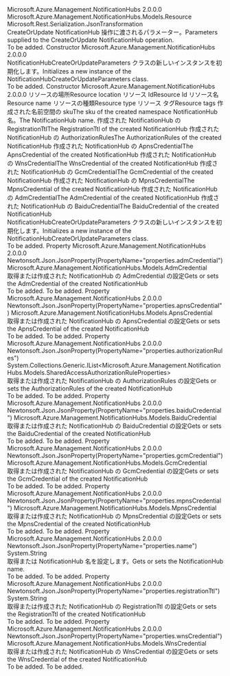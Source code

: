 <Type Name="NotificationHubCreateOrUpdateParameters" FullName="Microsoft.Azure.Management.NotificationHubs.Models.NotificationHubCreateOrUpdateParameters">
  <TypeSignature Language="C#" Value="public class NotificationHubCreateOrUpdateParameters : Microsoft.Azure.Management.NotificationHubs.Models.Resource" />
  <TypeSignature Language="ILAsm" Value=".class public auto ansi beforefieldinit NotificationHubCreateOrUpdateParameters extends Microsoft.Azure.Management.NotificationHubs.Models.Resource" />
  <TypeSignature Language="DocId" Value="T:Microsoft.Azure.Management.NotificationHubs.Models.NotificationHubCreateOrUpdateParameters" />
  <TypeSignature Language="VB.NET" Value="Public Class NotificationHubCreateOrUpdateParameters&#xA;Inherits Resource" />
  <TypeSignature Language="F#" Value="type NotificationHubCreateOrUpdateParameters = class&#xA;    inherit Resource" />
  <AssemblyInfo>
    <AssemblyName>Microsoft.Azure.Management.NotificationHubs</AssemblyName>
    <AssemblyVersion>2.0.0.0</AssemblyVersion>
  </AssemblyInfo>
  <Base>
    <BaseTypeName>Microsoft.Azure.Management.NotificationHubs.Models.Resource</BaseTypeName>
  </Base>
  <Interfaces />
  <Attributes>
    <Attribute>
      <AttributeName>Microsoft.Rest.Serialization.JsonTransformation</AttributeName>
    </Attribute>
  </Attributes>
  <Docs>
    <summary>
            <span data-ttu-id="a7fd9-101">CreateOrUpdate NotificationHub 操作に渡されるパラメーター。</span><span class="sxs-lookup"><span data-stu-id="a7fd9-101">Parameters supplied to the CreateOrUpdate NotificationHub operation.</span></span>
            </summary>
    <remarks>To be added.</remarks>
  </Docs>
  <Members>
    <Member MemberName=".ctor">
      <MemberSignature Language="C#" Value="public NotificationHubCreateOrUpdateParameters ();" />
      <MemberSignature Language="ILAsm" Value=".method public hidebysig specialname rtspecialname instance void .ctor() cil managed" />
      <MemberSignature Language="DocId" Value="M:Microsoft.Azure.Management.NotificationHubs.Models.NotificationHubCreateOrUpdateParameters.#ctor" />
      <MemberSignature Language="VB.NET" Value="Public Sub New ()" />
      <MemberType>Constructor</MemberType>
      <AssemblyInfo>
        <AssemblyName>Microsoft.Azure.Management.NotificationHubs</AssemblyName>
        <AssemblyVersion>2.0.0.0</AssemblyVersion>
      </AssemblyInfo>
      <Parameters />
      <Docs>
        <summary>
            <span data-ttu-id="a7fd9-102">NotificationHubCreateOrUpdateParameters クラスの新しいインスタンスを初期化します。</span><span class="sxs-lookup"><span data-stu-id="a7fd9-102">Initializes a new instance of the NotificationHubCreateOrUpdateParameters class.</span></span>
            </summary>
        <remarks>To be added.</remarks>
      </Docs>
    </Member>
    <Member MemberName=".ctor">
      <MemberSignature Language="C#" Value="public NotificationHubCreateOrUpdateParameters (string location, string id = null, string name = null, string type = null, System.Collections.Generic.IDictionary&lt;string,string&gt; tags = null, Microsoft.Azure.Management.NotificationHubs.Models.Sku sku = null, string notificationHubCreateOrUpdateParametersName = null, string registrationTtl = null, System.Collections.Generic.IList&lt;Microsoft.Azure.Management.NotificationHubs.Models.SharedAccessAuthorizationRuleProperties&gt; authorizationRules = null, Microsoft.Azure.Management.NotificationHubs.Models.ApnsCredential apnsCredential = null, Microsoft.Azure.Management.NotificationHubs.Models.WnsCredential wnsCredential = null, Microsoft.Azure.Management.NotificationHubs.Models.GcmCredential gcmCredential = null, Microsoft.Azure.Management.NotificationHubs.Models.MpnsCredential mpnsCredential = null, Microsoft.Azure.Management.NotificationHubs.Models.AdmCredential admCredential = null, Microsoft.Azure.Management.NotificationHubs.Models.BaiduCredential baiduCredential = null);" />
      <MemberSignature Language="ILAsm" Value=".method public hidebysig specialname rtspecialname instance void .ctor(string location, string id, string name, string type, class System.Collections.Generic.IDictionary`2&lt;string, string&gt; tags, class Microsoft.Azure.Management.NotificationHubs.Models.Sku sku, string notificationHubCreateOrUpdateParametersName, string registrationTtl, class System.Collections.Generic.IList`1&lt;class Microsoft.Azure.Management.NotificationHubs.Models.SharedAccessAuthorizationRuleProperties&gt; authorizationRules, class Microsoft.Azure.Management.NotificationHubs.Models.ApnsCredential apnsCredential, class Microsoft.Azure.Management.NotificationHubs.Models.WnsCredential wnsCredential, class Microsoft.Azure.Management.NotificationHubs.Models.GcmCredential gcmCredential, class Microsoft.Azure.Management.NotificationHubs.Models.MpnsCredential mpnsCredential, class Microsoft.Azure.Management.NotificationHubs.Models.AdmCredential admCredential, class Microsoft.Azure.Management.NotificationHubs.Models.BaiduCredential baiduCredential) cil managed" />
      <MemberSignature Language="DocId" Value="M:Microsoft.Azure.Management.NotificationHubs.Models.NotificationHubCreateOrUpdateParameters.#ctor(System.String,System.String,System.String,System.String,System.Collections.Generic.IDictionary{System.String,System.String},Microsoft.Azure.Management.NotificationHubs.Models.Sku,System.String,System.String,System.Collections.Generic.IList{Microsoft.Azure.Management.NotificationHubs.Models.SharedAccessAuthorizationRuleProperties},Microsoft.Azure.Management.NotificationHubs.Models.ApnsCredential,Microsoft.Azure.Management.NotificationHubs.Models.WnsCredential,Microsoft.Azure.Management.NotificationHubs.Models.GcmCredential,Microsoft.Azure.Management.NotificationHubs.Models.MpnsCredential,Microsoft.Azure.Management.NotificationHubs.Models.AdmCredential,Microsoft.Azure.Management.NotificationHubs.Models.BaiduCredential)" />
      <MemberSignature Language="F#" Value="new Microsoft.Azure.Management.NotificationHubs.Models.NotificationHubCreateOrUpdateParameters : string * string * string * string * System.Collections.Generic.IDictionary&lt;string, string&gt; * Microsoft.Azure.Management.NotificationHubs.Models.Sku * string * string * System.Collections.Generic.IList&lt;Microsoft.Azure.Management.NotificationHubs.Models.SharedAccessAuthorizationRuleProperties&gt; * Microsoft.Azure.Management.NotificationHubs.Models.ApnsCredential * Microsoft.Azure.Management.NotificationHubs.Models.WnsCredential * Microsoft.Azure.Management.NotificationHubs.Models.GcmCredential * Microsoft.Azure.Management.NotificationHubs.Models.MpnsCredential * Microsoft.Azure.Management.NotificationHubs.Models.AdmCredential * Microsoft.Azure.Management.NotificationHubs.Models.BaiduCredential -&gt; Microsoft.Azure.Management.NotificationHubs.Models.NotificationHubCreateOrUpdateParameters" Usage="new Microsoft.Azure.Management.NotificationHubs.Models.NotificationHubCreateOrUpdateParameters (location, id, name, type, tags, sku, notificationHubCreateOrUpdateParametersName, registrationTtl, authorizationRules, apnsCredential, wnsCredential, gcmCredential, mpnsCredential, admCredential, baiduCredential)" />
      <MemberType>Constructor</MemberType>
      <AssemblyInfo>
        <AssemblyName>Microsoft.Azure.Management.NotificationHubs</AssemblyName>
        <AssemblyVersion>2.0.0.0</AssemblyVersion>
      </AssemblyInfo>
      <Parameters>
        <Parameter Name="location" Type="System.String" />
        <Parameter Name="id" Type="System.String" />
        <Parameter Name="name" Type="System.String" />
        <Parameter Name="type" Type="System.String" />
        <Parameter Name="tags" Type="System.Collections.Generic.IDictionary&lt;System.String,System.String&gt;" />
        <Parameter Name="sku" Type="Microsoft.Azure.Management.NotificationHubs.Models.Sku" />
        <Parameter Name="notificationHubCreateOrUpdateParametersName" Type="System.String" />
        <Parameter Name="registrationTtl" Type="System.String" />
        <Parameter Name="authorizationRules" Type="System.Collections.Generic.IList&lt;Microsoft.Azure.Management.NotificationHubs.Models.SharedAccessAuthorizationRuleProperties&gt;" />
        <Parameter Name="apnsCredential" Type="Microsoft.Azure.Management.NotificationHubs.Models.ApnsCredential" />
        <Parameter Name="wnsCredential" Type="Microsoft.Azure.Management.NotificationHubs.Models.WnsCredential" />
        <Parameter Name="gcmCredential" Type="Microsoft.Azure.Management.NotificationHubs.Models.GcmCredential" />
        <Parameter Name="mpnsCredential" Type="Microsoft.Azure.Management.NotificationHubs.Models.MpnsCredential" />
        <Parameter Name="admCredential" Type="Microsoft.Azure.Management.NotificationHubs.Models.AdmCredential" />
        <Parameter Name="baiduCredential" Type="Microsoft.Azure.Management.NotificationHubs.Models.BaiduCredential" />
      </Parameters>
      <Docs>
        <param name="location"><span data-ttu-id="a7fd9-103">リソースの場所</span><span class="sxs-lookup"><span data-stu-id="a7fd9-103">Resource location</span></span></param>
        <param name="id"><span data-ttu-id="a7fd9-104">リソース Id</span><span class="sxs-lookup"><span data-stu-id="a7fd9-104">Resource Id</span></span></param>
        <param name="name"><span data-ttu-id="a7fd9-105">リソース名</span><span class="sxs-lookup"><span data-stu-id="a7fd9-105">Resource name</span></span></param>
        <param name="type"><span data-ttu-id="a7fd9-106">リソースの種類</span><span class="sxs-lookup"><span data-stu-id="a7fd9-106">Resource type</span></span></param>
        <param name="tags"><span data-ttu-id="a7fd9-107">リソース タグ</span><span class="sxs-lookup"><span data-stu-id="a7fd9-107">Resource tags</span></span></param>
        <param name="sku"><span data-ttu-id="a7fd9-108">作成された名前空間の sku</span><span class="sxs-lookup"><span data-stu-id="a7fd9-108">The sku of the created namespace</span></span></param>
        <param name="notificationHubCreateOrUpdateParametersName"><span data-ttu-id="a7fd9-109">NotificationHub 名。</span><span class="sxs-lookup"><span data-stu-id="a7fd9-109">The NotificationHub name.</span></span></param>
        <param name="registrationTtl"><span data-ttu-id="a7fd9-110">作成された NotificationHub の RegistrationTtl</span><span class="sxs-lookup"><span data-stu-id="a7fd9-110">The RegistrationTtl of the created NotificationHub</span></span></param>
        <param name="authorizationRules"><span data-ttu-id="a7fd9-111">作成された NotificationHub の AuthorizationRules</span><span class="sxs-lookup"><span data-stu-id="a7fd9-111">The AuthorizationRules of the created NotificationHub</span></span></param>
        <param name="apnsCredential"><span data-ttu-id="a7fd9-112">作成された NotificationHub の ApnsCredential</span><span class="sxs-lookup"><span data-stu-id="a7fd9-112">The ApnsCredential of the created NotificationHub</span></span></param>
        <param name="wnsCredential"><span data-ttu-id="a7fd9-113">作成された NotificationHub の WnsCredential</span><span class="sxs-lookup"><span data-stu-id="a7fd9-113">The WnsCredential of the created NotificationHub</span></span></param>
        <param name="gcmCredential"><span data-ttu-id="a7fd9-114">作成された NotificationHub の GcmCredential</span><span class="sxs-lookup"><span data-stu-id="a7fd9-114">The GcmCredential of the created NotificationHub</span></span></param>
        <param name="mpnsCredential"><span data-ttu-id="a7fd9-115">作成された NotificationHub の MpnsCredential</span><span class="sxs-lookup"><span data-stu-id="a7fd9-115">The MpnsCredential of the created NotificationHub</span></span></param>
        <param name="admCredential"><span data-ttu-id="a7fd9-116">作成された NotificationHub の AdmCredential</span><span class="sxs-lookup"><span data-stu-id="a7fd9-116">The AdmCredential of the created NotificationHub</span></span></param>
        <param name="baiduCredential"><span data-ttu-id="a7fd9-117">作成された NotificationHub の BaiduCredential</span><span class="sxs-lookup"><span data-stu-id="a7fd9-117">The BaiduCredential of the created NotificationHub</span></span></param>
        <summary>
            <span data-ttu-id="a7fd9-118">NotificationHubCreateOrUpdateParameters クラスの新しいインスタンスを初期化します。</span><span class="sxs-lookup"><span data-stu-id="a7fd9-118">Initializes a new instance of the NotificationHubCreateOrUpdateParameters class.</span></span>
            </summary>
        <remarks>To be added.</remarks>
      </Docs>
    </Member>
    <Member MemberName="AdmCredential">
      <MemberSignature Language="C#" Value="public Microsoft.Azure.Management.NotificationHubs.Models.AdmCredential AdmCredential { get; set; }" />
      <MemberSignature Language="ILAsm" Value=".property instance class Microsoft.Azure.Management.NotificationHubs.Models.AdmCredential AdmCredential" />
      <MemberSignature Language="DocId" Value="P:Microsoft.Azure.Management.NotificationHubs.Models.NotificationHubCreateOrUpdateParameters.AdmCredential" />
      <MemberSignature Language="VB.NET" Value="Public Property AdmCredential As AdmCredential" />
      <MemberSignature Language="F#" Value="member this.AdmCredential : Microsoft.Azure.Management.NotificationHubs.Models.AdmCredential with get, set" Usage="Microsoft.Azure.Management.NotificationHubs.Models.NotificationHubCreateOrUpdateParameters.AdmCredential" />
      <MemberType>Property</MemberType>
      <AssemblyInfo>
        <AssemblyName>Microsoft.Azure.Management.NotificationHubs</AssemblyName>
        <AssemblyVersion>2.0.0.0</AssemblyVersion>
      </AssemblyInfo>
      <Attributes>
        <Attribute>
          <AttributeName>Newtonsoft.Json.JsonProperty(PropertyName="properties.admCredential")</AttributeName>
        </Attribute>
      </Attributes>
      <ReturnValue>
        <ReturnType>Microsoft.Azure.Management.NotificationHubs.Models.AdmCredential</ReturnType>
      </ReturnValue>
      <Docs>
        <summary>
            <span data-ttu-id="a7fd9-119">取得または作成された NotificationHub の AdmCredential の設定</span><span class="sxs-lookup"><span data-stu-id="a7fd9-119">Gets or sets the AdmCredential of the created NotificationHub</span></span>
            </summary>
        <value>To be added.</value>
        <remarks>To be added.</remarks>
      </Docs>
    </Member>
    <Member MemberName="ApnsCredential">
      <MemberSignature Language="C#" Value="public Microsoft.Azure.Management.NotificationHubs.Models.ApnsCredential ApnsCredential { get; set; }" />
      <MemberSignature Language="ILAsm" Value=".property instance class Microsoft.Azure.Management.NotificationHubs.Models.ApnsCredential ApnsCredential" />
      <MemberSignature Language="DocId" Value="P:Microsoft.Azure.Management.NotificationHubs.Models.NotificationHubCreateOrUpdateParameters.ApnsCredential" />
      <MemberSignature Language="VB.NET" Value="Public Property ApnsCredential As ApnsCredential" />
      <MemberSignature Language="F#" Value="member this.ApnsCredential : Microsoft.Azure.Management.NotificationHubs.Models.ApnsCredential with get, set" Usage="Microsoft.Azure.Management.NotificationHubs.Models.NotificationHubCreateOrUpdateParameters.ApnsCredential" />
      <MemberType>Property</MemberType>
      <AssemblyInfo>
        <AssemblyName>Microsoft.Azure.Management.NotificationHubs</AssemblyName>
        <AssemblyVersion>2.0.0.0</AssemblyVersion>
      </AssemblyInfo>
      <Attributes>
        <Attribute>
          <AttributeName>Newtonsoft.Json.JsonProperty(PropertyName="properties.apnsCredential")</AttributeName>
        </Attribute>
      </Attributes>
      <ReturnValue>
        <ReturnType>Microsoft.Azure.Management.NotificationHubs.Models.ApnsCredential</ReturnType>
      </ReturnValue>
      <Docs>
        <summary>
            <span data-ttu-id="a7fd9-120">取得または作成された NotificationHub の ApnsCredential の設定</span><span class="sxs-lookup"><span data-stu-id="a7fd9-120">Gets or sets the ApnsCredential of the created NotificationHub</span></span>
            </summary>
        <value>To be added.</value>
        <remarks>To be added.</remarks>
      </Docs>
    </Member>
    <Member MemberName="AuthorizationRules">
      <MemberSignature Language="C#" Value="public System.Collections.Generic.IList&lt;Microsoft.Azure.Management.NotificationHubs.Models.SharedAccessAuthorizationRuleProperties&gt; AuthorizationRules { get; set; }" />
      <MemberSignature Language="ILAsm" Value=".property instance class System.Collections.Generic.IList`1&lt;class Microsoft.Azure.Management.NotificationHubs.Models.SharedAccessAuthorizationRuleProperties&gt; AuthorizationRules" />
      <MemberSignature Language="DocId" Value="P:Microsoft.Azure.Management.NotificationHubs.Models.NotificationHubCreateOrUpdateParameters.AuthorizationRules" />
      <MemberSignature Language="VB.NET" Value="Public Property AuthorizationRules As IList(Of SharedAccessAuthorizationRuleProperties)" />
      <MemberSignature Language="F#" Value="member this.AuthorizationRules : System.Collections.Generic.IList&lt;Microsoft.Azure.Management.NotificationHubs.Models.SharedAccessAuthorizationRuleProperties&gt; with get, set" Usage="Microsoft.Azure.Management.NotificationHubs.Models.NotificationHubCreateOrUpdateParameters.AuthorizationRules" />
      <MemberType>Property</MemberType>
      <AssemblyInfo>
        <AssemblyName>Microsoft.Azure.Management.NotificationHubs</AssemblyName>
        <AssemblyVersion>2.0.0.0</AssemblyVersion>
      </AssemblyInfo>
      <Attributes>
        <Attribute>
          <AttributeName>Newtonsoft.Json.JsonProperty(PropertyName="properties.authorizationRules")</AttributeName>
        </Attribute>
      </Attributes>
      <ReturnValue>
        <ReturnType>System.Collections.Generic.IList&lt;Microsoft.Azure.Management.NotificationHubs.Models.SharedAccessAuthorizationRuleProperties&gt;</ReturnType>
      </ReturnValue>
      <Docs>
        <summary>
            <span data-ttu-id="a7fd9-121">取得または作成された NotificationHub の AuthorizationRules の設定</span><span class="sxs-lookup"><span data-stu-id="a7fd9-121">Gets or sets the AuthorizationRules of the created NotificationHub</span></span>
            </summary>
        <value>To be added.</value>
        <remarks>To be added.</remarks>
      </Docs>
    </Member>
    <Member MemberName="BaiduCredential">
      <MemberSignature Language="C#" Value="public Microsoft.Azure.Management.NotificationHubs.Models.BaiduCredential BaiduCredential { get; set; }" />
      <MemberSignature Language="ILAsm" Value=".property instance class Microsoft.Azure.Management.NotificationHubs.Models.BaiduCredential BaiduCredential" />
      <MemberSignature Language="DocId" Value="P:Microsoft.Azure.Management.NotificationHubs.Models.NotificationHubCreateOrUpdateParameters.BaiduCredential" />
      <MemberSignature Language="VB.NET" Value="Public Property BaiduCredential As BaiduCredential" />
      <MemberSignature Language="F#" Value="member this.BaiduCredential : Microsoft.Azure.Management.NotificationHubs.Models.BaiduCredential with get, set" Usage="Microsoft.Azure.Management.NotificationHubs.Models.NotificationHubCreateOrUpdateParameters.BaiduCredential" />
      <MemberType>Property</MemberType>
      <AssemblyInfo>
        <AssemblyName>Microsoft.Azure.Management.NotificationHubs</AssemblyName>
        <AssemblyVersion>2.0.0.0</AssemblyVersion>
      </AssemblyInfo>
      <Attributes>
        <Attribute>
          <AttributeName>Newtonsoft.Json.JsonProperty(PropertyName="properties.baiduCredential")</AttributeName>
        </Attribute>
      </Attributes>
      <ReturnValue>
        <ReturnType>Microsoft.Azure.Management.NotificationHubs.Models.BaiduCredential</ReturnType>
      </ReturnValue>
      <Docs>
        <summary>
            <span data-ttu-id="a7fd9-122">取得または作成された NotificationHub の BaiduCredential の設定</span><span class="sxs-lookup"><span data-stu-id="a7fd9-122">Gets or sets the BaiduCredential of the created NotificationHub</span></span>
            </summary>
        <value>To be added.</value>
        <remarks>To be added.</remarks>
      </Docs>
    </Member>
    <Member MemberName="GcmCredential">
      <MemberSignature Language="C#" Value="public Microsoft.Azure.Management.NotificationHubs.Models.GcmCredential GcmCredential { get; set; }" />
      <MemberSignature Language="ILAsm" Value=".property instance class Microsoft.Azure.Management.NotificationHubs.Models.GcmCredential GcmCredential" />
      <MemberSignature Language="DocId" Value="P:Microsoft.Azure.Management.NotificationHubs.Models.NotificationHubCreateOrUpdateParameters.GcmCredential" />
      <MemberSignature Language="VB.NET" Value="Public Property GcmCredential As GcmCredential" />
      <MemberSignature Language="F#" Value="member this.GcmCredential : Microsoft.Azure.Management.NotificationHubs.Models.GcmCredential with get, set" Usage="Microsoft.Azure.Management.NotificationHubs.Models.NotificationHubCreateOrUpdateParameters.GcmCredential" />
      <MemberType>Property</MemberType>
      <AssemblyInfo>
        <AssemblyName>Microsoft.Azure.Management.NotificationHubs</AssemblyName>
        <AssemblyVersion>2.0.0.0</AssemblyVersion>
      </AssemblyInfo>
      <Attributes>
        <Attribute>
          <AttributeName>Newtonsoft.Json.JsonProperty(PropertyName="properties.gcmCredential")</AttributeName>
        </Attribute>
      </Attributes>
      <ReturnValue>
        <ReturnType>Microsoft.Azure.Management.NotificationHubs.Models.GcmCredential</ReturnType>
      </ReturnValue>
      <Docs>
        <summary>
            <span data-ttu-id="a7fd9-123">取得または作成された NotificationHub の GcmCredential の設定</span><span class="sxs-lookup"><span data-stu-id="a7fd9-123">Gets or sets the GcmCredential of the created NotificationHub</span></span>
            </summary>
        <value>To be added.</value>
        <remarks>To be added.</remarks>
      </Docs>
    </Member>
    <Member MemberName="MpnsCredential">
      <MemberSignature Language="C#" Value="public Microsoft.Azure.Management.NotificationHubs.Models.MpnsCredential MpnsCredential { get; set; }" />
      <MemberSignature Language="ILAsm" Value=".property instance class Microsoft.Azure.Management.NotificationHubs.Models.MpnsCredential MpnsCredential" />
      <MemberSignature Language="DocId" Value="P:Microsoft.Azure.Management.NotificationHubs.Models.NotificationHubCreateOrUpdateParameters.MpnsCredential" />
      <MemberSignature Language="VB.NET" Value="Public Property MpnsCredential As MpnsCredential" />
      <MemberSignature Language="F#" Value="member this.MpnsCredential : Microsoft.Azure.Management.NotificationHubs.Models.MpnsCredential with get, set" Usage="Microsoft.Azure.Management.NotificationHubs.Models.NotificationHubCreateOrUpdateParameters.MpnsCredential" />
      <MemberType>Property</MemberType>
      <AssemblyInfo>
        <AssemblyName>Microsoft.Azure.Management.NotificationHubs</AssemblyName>
        <AssemblyVersion>2.0.0.0</AssemblyVersion>
      </AssemblyInfo>
      <Attributes>
        <Attribute>
          <AttributeName>Newtonsoft.Json.JsonProperty(PropertyName="properties.mpnsCredential")</AttributeName>
        </Attribute>
      </Attributes>
      <ReturnValue>
        <ReturnType>Microsoft.Azure.Management.NotificationHubs.Models.MpnsCredential</ReturnType>
      </ReturnValue>
      <Docs>
        <summary>
            <span data-ttu-id="a7fd9-124">取得または作成された NotificationHub の MpnsCredential の設定</span><span class="sxs-lookup"><span data-stu-id="a7fd9-124">Gets or sets the MpnsCredential of the created NotificationHub</span></span>
            </summary>
        <value>To be added.</value>
        <remarks>To be added.</remarks>
      </Docs>
    </Member>
    <Member MemberName="NotificationHubCreateOrUpdateParametersName">
      <MemberSignature Language="C#" Value="public string NotificationHubCreateOrUpdateParametersName { get; set; }" />
      <MemberSignature Language="ILAsm" Value=".property instance string NotificationHubCreateOrUpdateParametersName" />
      <MemberSignature Language="DocId" Value="P:Microsoft.Azure.Management.NotificationHubs.Models.NotificationHubCreateOrUpdateParameters.NotificationHubCreateOrUpdateParametersName" />
      <MemberSignature Language="VB.NET" Value="Public Property NotificationHubCreateOrUpdateParametersName As String" />
      <MemberSignature Language="F#" Value="member this.NotificationHubCreateOrUpdateParametersName : string with get, set" Usage="Microsoft.Azure.Management.NotificationHubs.Models.NotificationHubCreateOrUpdateParameters.NotificationHubCreateOrUpdateParametersName" />
      <MemberType>Property</MemberType>
      <AssemblyInfo>
        <AssemblyName>Microsoft.Azure.Management.NotificationHubs</AssemblyName>
        <AssemblyVersion>2.0.0.0</AssemblyVersion>
      </AssemblyInfo>
      <Attributes>
        <Attribute>
          <AttributeName>Newtonsoft.Json.JsonProperty(PropertyName="properties.name")</AttributeName>
        </Attribute>
      </Attributes>
      <ReturnValue>
        <ReturnType>System.String</ReturnType>
      </ReturnValue>
      <Docs>
        <summary>
            <span data-ttu-id="a7fd9-125">取得または NotificationHub 名を設定します。</span><span class="sxs-lookup"><span data-stu-id="a7fd9-125">Gets or sets the NotificationHub name.</span></span>
            </summary>
        <value>To be added.</value>
        <remarks>To be added.</remarks>
      </Docs>
    </Member>
    <Member MemberName="RegistrationTtl">
      <MemberSignature Language="C#" Value="public string RegistrationTtl { get; set; }" />
      <MemberSignature Language="ILAsm" Value=".property instance string RegistrationTtl" />
      <MemberSignature Language="DocId" Value="P:Microsoft.Azure.Management.NotificationHubs.Models.NotificationHubCreateOrUpdateParameters.RegistrationTtl" />
      <MemberSignature Language="VB.NET" Value="Public Property RegistrationTtl As String" />
      <MemberSignature Language="F#" Value="member this.RegistrationTtl : string with get, set" Usage="Microsoft.Azure.Management.NotificationHubs.Models.NotificationHubCreateOrUpdateParameters.RegistrationTtl" />
      <MemberType>Property</MemberType>
      <AssemblyInfo>
        <AssemblyName>Microsoft.Azure.Management.NotificationHubs</AssemblyName>
        <AssemblyVersion>2.0.0.0</AssemblyVersion>
      </AssemblyInfo>
      <Attributes>
        <Attribute>
          <AttributeName>Newtonsoft.Json.JsonProperty(PropertyName="properties.registrationTtl")</AttributeName>
        </Attribute>
      </Attributes>
      <ReturnValue>
        <ReturnType>System.String</ReturnType>
      </ReturnValue>
      <Docs>
        <summary>
            <span data-ttu-id="a7fd9-126">取得または作成された NotificationHub の RegistrationTtl の設定</span><span class="sxs-lookup"><span data-stu-id="a7fd9-126">Gets or sets the RegistrationTtl of the created NotificationHub</span></span>
            </summary>
        <value>To be added.</value>
        <remarks>To be added.</remarks>
      </Docs>
    </Member>
    <Member MemberName="WnsCredential">
      <MemberSignature Language="C#" Value="public Microsoft.Azure.Management.NotificationHubs.Models.WnsCredential WnsCredential { get; set; }" />
      <MemberSignature Language="ILAsm" Value=".property instance class Microsoft.Azure.Management.NotificationHubs.Models.WnsCredential WnsCredential" />
      <MemberSignature Language="DocId" Value="P:Microsoft.Azure.Management.NotificationHubs.Models.NotificationHubCreateOrUpdateParameters.WnsCredential" />
      <MemberSignature Language="VB.NET" Value="Public Property WnsCredential As WnsCredential" />
      <MemberSignature Language="F#" Value="member this.WnsCredential : Microsoft.Azure.Management.NotificationHubs.Models.WnsCredential with get, set" Usage="Microsoft.Azure.Management.NotificationHubs.Models.NotificationHubCreateOrUpdateParameters.WnsCredential" />
      <MemberType>Property</MemberType>
      <AssemblyInfo>
        <AssemblyName>Microsoft.Azure.Management.NotificationHubs</AssemblyName>
        <AssemblyVersion>2.0.0.0</AssemblyVersion>
      </AssemblyInfo>
      <Attributes>
        <Attribute>
          <AttributeName>Newtonsoft.Json.JsonProperty(PropertyName="properties.wnsCredential")</AttributeName>
        </Attribute>
      </Attributes>
      <ReturnValue>
        <ReturnType>Microsoft.Azure.Management.NotificationHubs.Models.WnsCredential</ReturnType>
      </ReturnValue>
      <Docs>
        <summary>
            <span data-ttu-id="a7fd9-127">取得または作成された NotificationHub の WnsCredential の設定</span><span class="sxs-lookup"><span data-stu-id="a7fd9-127">Gets or sets the WnsCredential of the created NotificationHub</span></span>
            </summary>
        <value>To be added.</value>
        <remarks>To be added.</remarks>
      </Docs>
    </Member>
  </Members>
</Type>